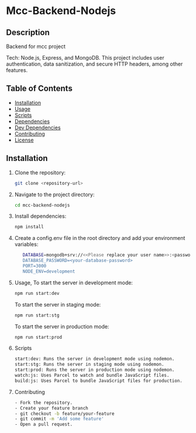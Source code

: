 # Mcc-Backend-Nodejs

## Description

Backend for mcc project

Tech: Node.js, Express, and MongoDB. This project includes user authentication, data sanitization, and secure HTTP headers, among other features.

## Table of Contents

- [Installation](#installation)
- [Usage](#usage)
- [Scripts](#scripts)
- [Dependencies](#dependencies)
- [Dev Dependencies](#dev-dependencies)
- [Contributing](#contributing)
- [License](#license)

## Installation

1. Clone the repository:
   ```sh
   git clone <repository-url>
   ```
2. Navigate to the project directory:
   ```sh
   cd mcc-backend-nodejs
   ```
3. Install dependencies:
   ```sh
   npm install
   ```
4. Create a config.env file in the root directory and add your environment variables:
   ```sh
      DATABASE=mongodb+srv://<<Please replace your user name>>:<password>@cluster0.im6weeo.mongodb.net/mcc_game?retryWrites=true
      DATABASE_PASSWORD=<your-database-password>
      PORT=3000
      NODE_ENV=development
   ```
5. Usage,
   To start the server in development mode:
   ```sh
   npm run start:dev
   ```
   To start the server in staging mode:
   ```sh
   npm run start:stg
   ```
   To start the server in production mode:
   ```sh
   npm run start:prod
   ```
6. Scripts
   ```sh
   start:dev: Runs the server in development mode using nodemon.
   start:stg: Runs the server in staging mode using nodemon.
   start:prod: Runs the server in production mode using nodemon.
   watch:js: Uses Parcel to watch and bundle JavaScript files.
   build:js: Uses Parcel to bundle JavaScript files for production.
   ```
7. Contributing
   ```sh
   - Fork the repository.
   - Create your feature branch
   - git checkout -b feature/your-feature
   - git commit -m 'Add some feature'
   - Open a pull request.
   ```
